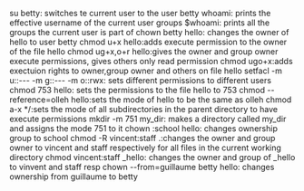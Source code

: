 su betty: switches te current user to the user betty
whoami: prints the effective username of the current user
groups $whoami: prints all the groups the current user is part of
chown betty hello: changes the owner of hello to user betty
chmod u+x hello:adds execute permission to the owner of the file hello
chmod ug+x,o+r hello:gives the owner and group owner execute permissions, gives others only read permission
chmod ugo+x:adds exectuion rights to owner,group owner and others on file hello
setfacl -m u::--- -m g::--- -m o::rwx: sets different permissions to different users
chmod 753 hello: sets the permissions to the file hello to 753
chmod --reference=olleh hello:sets the mode of hello to be the same as olleh
chmod a-x */:sets the mode of all subdirectories in the parent directory to have execute permissions
mkdir -m 751 my_dir: makes a directory called my_dir and assigns the mode 751 to it
chown :school hello: changes ownership group to school
chmod -R vincent:staff .:changes the owner and group owner to vincent and staff respectively for all files in the current working directory
chmod vincent:staff _hello: changes the owner and group of _hello to vinvent and staff resp
chown --from=guillaume betty hello: changes ownership from guillaume to betty
